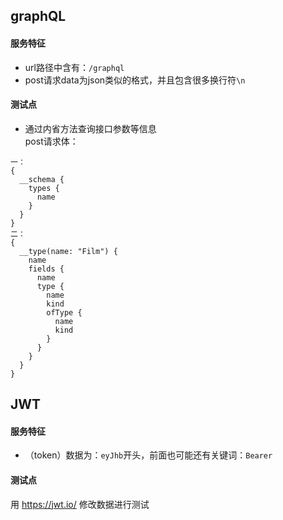 ## graphQL
#### 服务特征
- url路径中含有：`/graphql`  
- post请求data为json类似的格式，并且包含很多换行符`\n`
#### 测试点
- 通过内省方法查询接口参数等信息  
post请求体：  
```
一：
{
  __schema {
    types {
      name
    }
  }
}
二：
{
  __type(name: "Film") {
    name
    fields {
      name
      type {
        name
        kind
        ofType {
          name
          kind
        }
      }
    }
  }
}
```
## JWT
#### 服务特征
- （token）数据为：`eyJhb`开头，前面也可能还有关键词：`Bearer`
#### 测试点
用 https://jwt.io/ 修改数据进行测试